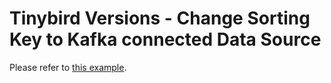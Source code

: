# Tinybird Versions - Change Sorting Key to Kafka connected Data Source

Please refer to [this example](../change_sorting_key_landing_data_source/README.md).
